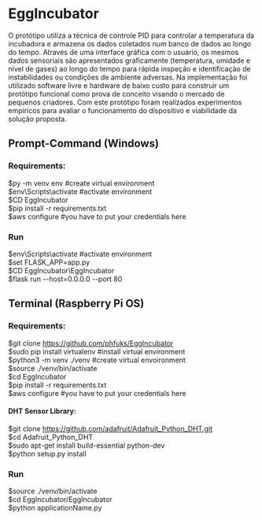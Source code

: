 # EggIncubator

O protótipo utiliza a técnica de controle PID para controlar a temperatura da incubadora e armazena os dados coletados num banco de dados ao longo do tempo. Através de
uma interface gráfica com o usuário, os mesmos dados sensoriais são apresentados graficamente (temperatura, umidade e nível de gases) ao longo do tempo para rápida inspeção e identificação de instabilidades ou condições de ambiente adversas. Na implementação foi utilizado software livre e hardware de baixo custo para construir um protótipo funcional como prova de conceito visando o mercado de pequenos criadores. Com este protótipo foram realizados experimentos empíricos para avaliar o funcionamento do dispositivo e viabilidade da solução proposta.


## Prompt-Command (Windows)

### Requirements:

$py -m venv env #create virtual environment  
$env\Scripts\activate	#activate environment   
$CD EggIncubator  
$pip install -r requirements.txt  
$aws configure	#you have to put your credentials here  

### Run

$env\Scripts\activate	#activate environment  
$set FLASK_APP=app.py  
$CD EggIncubator\EggIncubator  
$flask run --host=0.0.0.0 --port 80  

## Terminal (Raspberry Pi OS)

### Requirements:

$git clone https://github.com/phfuks/EggIncubator  
$sudo pip install virtualenv #install virtual environment  
$python3 -m venv ./venv #create virtual envoironment  
$source ./venv/bin/activate  
$cd EggIncubator  
$pip install -r requirements.txt  
$aws configure	#you have to put your credentials here  

#### DHT Sensor Library:  
$git clone https://github.com/adafruit/Adafruit_Python_DHT.git  
$cd Adafruit_Python_DHT  
$sudo apt-get install build-essential python-dev  
$python setup.py install

### Run

$source ./venv/bin/activate  
$cd EggIncubator/EggIncubator  
$python applicationName.py
